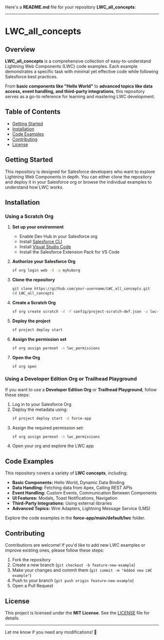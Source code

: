 Here's a **README.md** file for your repository **LWC_all_concepts**:  

---

# LWC_all_concepts  

## Overview  

**LWC_all_concepts** is a comprehensive collection of easy-to-understand Lightning Web Components (LWC) code examples. Each example demonstrates a specific task with minimal yet effective code while following Salesforce best practices.  

From **basic components like "Hello World"** to **advanced topics like data access, event handling, and third-party integrations**, this repository serves as a go-to reference for learning and mastering LWC development.  

## Table of Contents  

- [Getting Started](#getting-started)  
- [Installation](#installation)  
- [Code Examples](#code-examples)  
- [Contributing](#contributing)  
- [License](#license)  

## Getting Started  

This repository is designed for Salesforce developers who want to explore Lightning Web Components in depth. You can either clone the repository and deploy it in your Salesforce org or browse the individual examples to understand how LWC works.  

## Installation  

### Using a Scratch Org  

1. **Set up your environment**  
   - Enable Dev Hub in your Salesforce org  
   - Install [Salesforce CLI](https://developer.salesforce.com/tools/sfdxcli)  
   - Install [Visual Studio Code](https://code.visualstudio.com/)  
   - Install the Salesforce Extension Pack for VS Code  

2. **Authorize your Salesforce Org**  
   ```sh
   sf org login web -d -a myhuborg
   ```

3. **Clone the repository**  
   ```sh
   git clone https://github.com/your-username/LWC_all_concepts.git
   cd LWC_all_concepts
   ```

4. **Create a Scratch Org**  
   ```sh
   sf org create scratch -d -f config/project-scratch-def.json -a lwc-scratch
   ```

5. **Deploy the project**  
   ```sh
   sf project deploy start
   ```

6. **Assign the permission set**  
   ```sh
   sf org assign permset -n lwc_permissions
   ```

7. **Open the Org**  
   ```sh
   sf org open
   ```

### Using a Developer Edition Org or Trailhead Playground  

If you want to use a **Developer Edition Org** or **Trailhead Playground**, follow these steps:  

1. Log in to your Salesforce Org  
2. Deploy the metadata using:  
   ```sh
   sf project deploy start -d force-app
   ```
3. Assign the required permission set:  
   ```sh
   sf org assign permset -n lwc_permissions
   ```
4. Open your org and explore the LWC app  

## Code Examples  

This repository covers a variety of **LWC concepts**, including:  

- **Basic Components:** Hello World, Dynamic Data Binding  
- **Data Handling:** Fetching data from Apex, Calling REST APIs  
- **Event Handling:** Custom Events, Communication Between Components  
- **UI Features:** Modals, Toast Notifications, Navigation  
- **Third-Party Integrations:** Using external libraries  
- **Advanced Topics:** Wire Adapters, Lightning Message Service (LMS)  

Explore the code examples in the **force-app/main/default/lwc** folder.  

## Contributing  

Contributions are welcome! If you'd like to add new LWC examples or improve existing ones, please follow these steps:  

1. Fork the repository  
2. Create a new branch (`git checkout -b feature-new-example`)  
3. Make your changes and commit them (`git commit -m "Added new LWC example"`)  
4. Push to your branch (`git push origin feature-new-example`)  
5. Open a Pull Request  

## License  

This project is licensed under the **MIT License**. See the [LICENSE](LICENSE) file for details.  

---

Let me know if you need any modifications! 🚀
